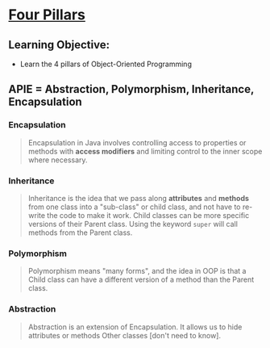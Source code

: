 # [Four Pillars]()

## Learning Objective:

- Learn the 4 pillars of Object-Oriented Programming

## APIE = Abstraction, Polymorphism, Inheritance, Encapsulation

### Encapsulation

>Encapsulation in Java involves controlling access to properties or methods with __access modifiers__ and limiting control to the inner scope where necessary. 

### Inheritance

>Inheritance is the idea that we pass along __attributes__ and __methods__ from one class into a "sub-class" or child class, and not have to re-write the code to make it work. Child classes can be more specific versions of their Parent class. Using the keyword `super` will call methods from the Parent class.
### Polymorphism

>Polymorphism means "many forms", and the idea in OOP is that a Child class can have a different version of a method than the Parent class. 

### Abstraction

>Abstraction is an extension of Encapsulation. It allows us to hide attributes or methods Other classes [don't need to know].

